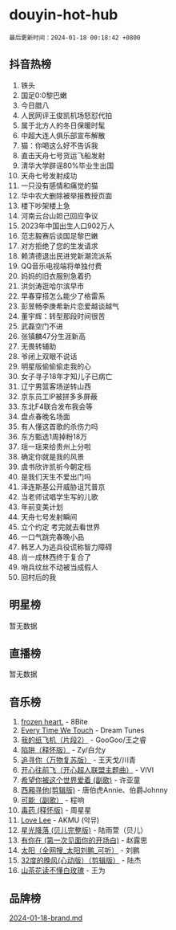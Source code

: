# douyin-hot-hub

`最后更新时间：2024-01-18 00:18:42 +0800`

## 抖音热榜

1. 铁头
1. 国足0:0黎巴嫩
1. 今日腊八
1. 人民网评王俊凯机场怒怼代拍
1. 属于北方人的冬日保暖时髦
1. 中超大连人俱乐部宣布解散
1. 猫：你喝这么好不告诉我
1. 直击天舟七号货运飞船发射
1. 清华大学辟谣80%毕业生出国
1. 天舟七号发射成功
1. 一只没有感情和痛觉的猫
1. 华中农大删除被举报教授页面
1. 楼下吵架楼上急
1. 河南云台山妲己回应争议
1. 2023年中国出生人口902万人
1. 范志毅赛后谈国足黎巴嫩
1. 对方拒绝了您的生发请求
1. 赖清德退出民进党新潮流派系
1. QQ音乐电视端将单独付费
1. 妈妈的旧衣服别急着扔
1. 洪剑涛逛哈尔滨早市
1. 早春穿搭怎么能少了格雷系
1. 彭昱畅李庚希新片恋爱越谈越气
1. 董宇辉：转型那段时间很苦
1. 武磊空门不进
1. 张镇麟47分生涯新高
1. 无畏转辅助
1. 爷闭上双眼不说话
1. 明星版偷偷偷走我的心
1. 女子寻子18年才知儿子已病亡
1. 辽宁男篮客场逆转山西
1. 京东员工IP被拼多多屏蔽
1. 东北F4联合发布我会等
1. 盘点春晚名场面
1. 有人懂这首歌的杀伤力吗
1. 东方甄选1周掉粉18万
1. 瑶一瑶来给贵州上分啦
1. 确定你就是我的风景
1. 虞书欣许凯祈今朝定档
1. 是我们天生不爱出门吗
1. 泽连斯基公开威胁诅咒普京
1. 当老师试唱学生写的儿歌
1. 年前变美计划
1. 天舟七号发射瞬间
1. 立个约定 考完就去看世界
1. 一口气跳完春晚小品
1. 韩艺人为逃兵役谎称智力障碍
1. 肖一成林西终于复合了
1. 哨兵纹丝不动被当成假人
1. 回村后的我

## 明星榜

暂无数据

## 直播榜

暂无数据

## 音乐榜

1. [frozen heart.](https://sf86-cdn-tos.douyinstatic.com/obj/tos-cn-ve-2774/oIIWJfyjIACZA9zQMtnJ6hQQhFC4vhCupoRBsO) - 8Bite
1. [Every Time We Touch](https://sf86-cdn-tos.douyinstatic.com/obj/tos-cn-ve-2774/ogN6lUKQeBBfEVhIOMikG1CcJjugxk1tztZyhP) - Dream Tunes
1. [我的纸飞机（片段2）](https://sf86-cdn-tos.douyinstatic.com/obj/tos-cn-ve-2774/oM2ZrKcg2CD5AeRB2gkeXOFB1IxAGJdZPazYHf) - GooGoo/王之睿
1. [陷阱（释怀版）](https://sf3-cdn-tos.douyinstatic.com/obj/tos-cn-ve-2774/oE8C21LeZrzKLDFfQYgMzx4GAIHageG5IzayY7) - Zy/白允y
1. [追寻你（万物复苏版）](https://sf86-cdn-tos.douyinstatic.com/obj/tos-cn-ve-2774/oYeAZJsbjIDit9APmBg8u6uDUQnHmoCf3gbo74) - 王天戈/川青
1. [开心往前飞（开心超人联盟主题曲）](https://sf86-cdn-tos.douyinstatic.com/obj/tos-cn-ve-2774/9d8fb7c82cf1421fb93a9fe925275e0a) - VIVI
1. [希望你被这个世界爱着 (副歌)](https://sf3-cdn-tos.douyinstatic.com/obj/tos-cn-ve-2774/oUHCmWQfZlE3QQBKBeD8rCFLpJzPgCpImhsxMt) - 许亚童
1. [西厢寻他(剪辑版)](https://sf86-cdn-tos.douyinstatic.com/obj/tos-cn-ve-2774/oUsAVfAQKlRNxEv5qxvIB8o5qmIWUcXbzJKJhw) - 唐伯虎Annie、伯爵Johnny
1. [可能（副歌）](https://sf86-cdn-tos.douyinstatic.com/obj/tos-cn-ve-2774/cde1731888894259b333569393c2fb51) - 程响
1. [毒药 (释怀版)](https://sf3-cdn-tos.douyinstatic.com/obj/tos-cn-ve-2774/oYILMEAzspdZBIzy4frJNB8ZHPHWAhiwowd4Ad) - 周星星
1. [Love Lee](https://sf86-cdn-tos.douyinstatic.com/obj/tos-cn-ve-2774/o05GbkJGbCBTdDnMtB0fwOYgkeZp23vrWQDQBS) - AKMU (악뮤)
1. [星光降落 (贝儿完整版)](https://sf86-cdn-tos.douyinstatic.com/obj/tos-cn-ve-2774/okwB9hAwyAtsFFkFBzAX1hOOfQuIoMNs0W2Mwr) - 陆雨萱（贝儿）
1. [有你在 (第一次见面你的开场白)](https://sf86-cdn-tos.douyinstatic.com/obj/tos-cn-ve-2774/oAthrQ3ClJBfI57uBoFEgNDYtNCZ0TSYQQfxQ0) - 赵露思
1. [太阳（全网搜_太阳刘鹏_可听）](https://sf86-cdn-tos.douyinstatic.com/obj/tos-cn-ve-2774/ogWbyIQnlBFImVbeDocRdCIYtBHlbJXgfZMvgz) - 刘鹏
1. [32度的晚风(心动版）（剪辑版）](https://sf3-cdn-tos.douyinstatic.com/obj/tos-cn-ve-2774/owNyabsyWdzUulxhoJfK8IBXgp0UMQAHpvGh2B) - 陆杰
1. [山茶花读不懂白玫瑰](https://sf6-cdn-tos.douyinstatic.com/obj/tos-cn-ve-2774/osfn8B7DktrRHEPJgPCfDbw7QDQEkwC16BxZg9) - 王为

## 品牌榜

[2024-01-18-brand.md](2024-01-18-brand.md)
